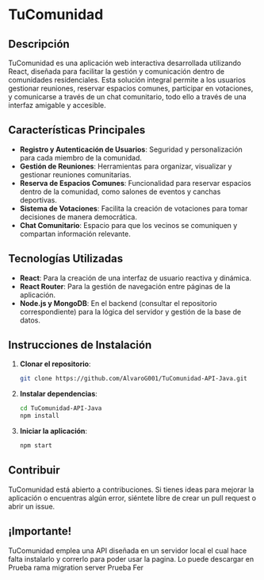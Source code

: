 # TuComunidad

## Descripción

TuComunidad es una aplicación web interactiva desarrollada utilizando React, diseñada para facilitar la gestión y comunicación dentro de comunidades residenciales. Esta solución integral permite a los usuarios gestionar reuniones, reservar espacios comunes, participar en votaciones, y comunicarse a través de un chat comunitario, todo ello a través de una interfaz amigable y accesible.

## Características Principales

- **Registro y Autenticación de Usuarios**: Seguridad y personalización para cada miembro de la comunidad.
- **Gestión de Reuniones**: Herramientas para organizar, visualizar y gestionar reuniones comunitarias.
- **Reserva de Espacios Comunes**: Funcionalidad para reservar espacios dentro de la comunidad, como salones de eventos y canchas deportivas.
- **Sistema de Votaciones**: Facilita la creación de votaciones para tomar decisiones de manera democrática.
- **Chat Comunitario**: Espacio para que los vecinos se comuniquen y compartan información relevante.

## Tecnologías Utilizadas

- **React**: Para la creación de una interfaz de usuario reactiva y dinámica.
- **React Router**: Para la gestión de navegación entre páginas de la aplicación.
- **Node.js y MongoDB**: En el backend (consultar el repositorio correspondiente) para la lógica del servidor y gestión de la base de datos.

## Instrucciones de Instalación

1. **Clonar el repositorio**:
    ```bash
    git clone https://github.com/AlvaroG001/TuComunidad-API-Java.git
    ```
2. **Instalar dependencias**:
    ```bash
    cd TuComunidad-API-Java
    npm install
    ```
3. **Iniciar la aplicación**:
    ```bash
    npm start
    ```

## Contribuir

TuComunidad está abierto a contribuciones. Si tienes ideas para mejorar la aplicación o encuentras algún error, siéntete libre de crear un pull request o abrir un issue.

## ¡Importante!

TuComunidad emplea una API diseñada en un servidor local el cual hace falta instalarlo y correrlo para poder usar la pagina.
Lo puede descargar en 
Prueba rama migration server
Prueba Fer